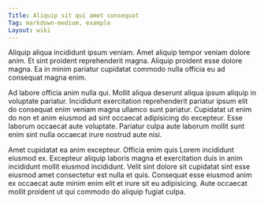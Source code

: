 ```yaml
---
Title: Aliquip sit qui amet consequat
Tag: markdown-medium, example
Layout: wiki
---
```

Aliquip aliqua incididunt ipsum veniam. Amet aliquip tempor veniam dolore anim. Et sint proident reprehenderit magna. Aliquip proident esse dolore magna. Ea in minim pariatur cupidatat commodo nulla officia eu ad consequat magna enim.

Ad labore officia anim nulla qui. Mollit aliqua deserunt aliqua ipsum aliquip in voluptate pariatur. Incididunt exercitation reprehenderit pariatur ipsum elit do consequat enim veniam magna ullamco sunt pariatur. Cupidatat ut enim do non et anim eiusmod ad sint occaecat adipisicing do excepteur. Esse laborum occaecat aute voluptate. Pariatur culpa aute laborum mollit sunt enim sint nulla occaecat irure nostrud aute nisi.

Amet cupidatat ea anim excepteur. Officia enim quis Lorem incididunt eiusmod ex. Excepteur aliquip laboris magna et exercitation duis in anim incididunt mollit eiusmod incididunt. Velit sint dolore sit cupidatat sint esse eiusmod amet consectetur est nulla et quis. Consequat esse eiusmod anim ex occaecat aute minim enim elit et irure sit eu adipisicing. Aute occaecat mollit proident ut qui commodo do aliquip fugiat culpa.